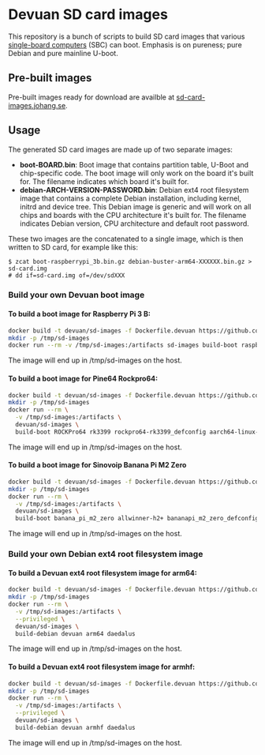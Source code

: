 # Devuan SD card images

This repository is a bunch of scripts to build SD card images that various [single-board computers](https://en.wikipedia.org/wiki/Single-board_computer) (SBC) can boot. Emphasis is on pureness; pure Debian and pure mainline U-boot.

## Pre-built images

Pre-built images ready for download are availble at [sd-card-images.johang.se](https://sd-card-images.johang.se).

## Usage

The generated SD card images are made up of two separate images:

- **boot-BOARD.bin**: Boot image that contains partition table, U-Boot and chip-specific code. The boot image will only work on the board it's built for. The filename indicates which board it's built for.
- **debian-ARCH-VERSION-PASSWORD.bin**: Debian ext4 root filesystem image that contains a complete Debian installation, including kernel, initrd and device tree. This Debian image is generic and will work on all chips and boards with the CPU architecture it's built for. The filename indicates Debian version, CPU architecture and default root password.

These two images are the concatenated to a single image, which is then written to SD card, for example like this:

    $ zcat boot-raspberrypi_3b.bin.gz debian-buster-arm64-XXXXXX.bin.gz > sd-card.img
    # dd if=sd-card.img of=/dev/sdXXX

### Build your own Devuan boot image

#### To build a boot image for Raspberry Pi 3 B:

```bash
docker build -t devuan/sd-images -f Dockerfile.devuan https://github.com/watchful-0wl/sd-card-images.git#add_devuan
mkdir -p /tmp/sd-images
docker run --rm -v /tmp/sd-images:/artifacts sd-images build-boot raspberrypi_3b bcm2837 rpi_3_defconfig aarch64-linux-gnu
```

The image will end up in /tmp/sd-images on the host.

#### To build a boot image for Pine64 Rockpro64:

```bash
docker build -t devuan/sd-images -f Dockerfile.devuan https://github.com/watchful-0wl/sd-card-images.git#add_devuan
mkdir -p /tmp/sd-images
docker run --rm \
  -v /tmp/sd-images:/artifacts \
  devuan/sd-images \
  build-boot ROCKPro64 rk3399 rockpro64-rk3399_defconfig aarch64-linux-gnu
```

The image will end up in /tmp/sd-images on the host.

#### To build a boot image for Sinovoip Banana Pi M2 Zero

```bash
docker build -t devuan/sd-images -f Dockerfile.devuan https://github.com/watchful-0wl/sd-card-images.git#add_devuan
mkdir -p /tmp/sd-images
docker run --rm \
  -v /tmp/sd-images:/artifacts \
  devuan/sd-images \
  build-boot banana_pi_m2_zero allwinner-h2+ bananapi_m2_zero_defconfig arm-linux-gnueabihf
```

The image will end up in /tmp/sd-images on the host.

### Build your own Debian ext4 root filesystem image

#### To build a Devuan ext4 root filesystem image for arm64:

```bash
docker build -t devuan/sd-images -f Dockerfile.devuan https://github.com/watchful-0wl/sd-card-images.git#add_devuan
mkdir -p /tmp/sd-images
docker run --rm \
  -v /tmp/sd-images:/artifacts \
  --privileged \
  devuan/sd-images \
  build-debian devuan arm64 daedalus
```

The image will end up in /tmp/sd-images on the host.

#### To build a Devuan ext4 root filesystem image for armhf:

```bash
docker build -t devuan/sd-images -f Dockerfile.devuan https://github.com/watchful-0wl/sd-card-images.git#add_devuan
mkdir -p /tmp/sd-images
docker run --rm \
  -v /tmp/sd-images:/artifacts \
  --privileged \
  devuan/sd-images \
  build-debian devuan armhf daedalus
```

The image will end up in /tmp/sd-images on the host.
